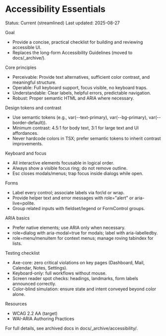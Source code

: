 # Accessibility Essentials

Status: Current (streamlined)
Last updated: 2025-08-27

Goal
- Provide a concise, practical checklist for building and reviewing accessible UI.
- Replaces the long-form Accessibility Guidelines (moved to docs/_archive/).

Core principles
- Perceivable: Provide text alternatives, sufficient color contrast, and meaningful structure.
- Operable: Full keyboard support, focus visible, no keyboard traps.
- Understandable: Clear labels, helpful errors, predictable navigation.
- Robust: Proper semantic HTML and ARIA where necessary.

Design tokens and contrast
- Use semantic tokens (e.g., var(--text-primary), var(--bg-primary), var(--border-default)).
- Minimum contrast: 4.5:1 for body text, 3:1 for large text and UI affordances.
- Never hardcode colors in TSX; prefer semantic tokens to inherit contrast improvements.

Keyboard and focus
- All interactive elements focusable in logical order.
- Always show a visible focus ring; do not remove outline.
- Esc closes modals/menus; trap focus inside dialogs while open.

Forms
- Label every control; associate labels via for/id or wrap.
- Provide helper text and error messages with role="alert" or aria-live=polite.
- Group related inputs with fieldset/legend or FormControl groups.

ARIA basics
- Prefer native elements; use ARIA only when necessary.
- role=dialog with aria-modal=true for modals; label with aria-labelledby.
- role=menu/menuitem for context menus; manage roving tabindex for lists.

Testing checklist
- Axe-core: zero critical violations on key pages (Dashboard, Mail, Calendar, Notes, Settings).
- Keyboard-only: full workflows without mouse.
- Screen reader spot checks: headings, landmarks, form labels announced correctly.
- Color-blind simulation: ensure state and intent conveyed beyond color alone.

Resources
- WCAG 2.2 AA (target)
- WAI-ARIA Authoring Practices

For full details, see archived docs in docs/_archive/accessibility/.
